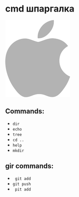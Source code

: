 # cmd шпаргалка
![alt text](download.png)

## Commands:
- `dir`
- `echo`
- `tree`
- `cd ..`
- `help`
- `mkdir`

## gir commands:
- ` git add`
- `git push`
- ` pit add`